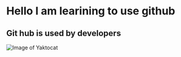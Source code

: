 #  Hello I am learining to use github
## Git hub is used by developers
![Image of Yaktocat](https://octodex.github.com/images/yaktocat.png)
